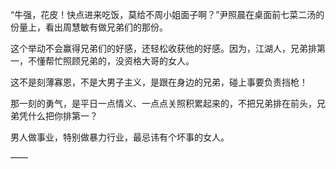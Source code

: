 “牛强，花皮！快点进来吃饭，莫给不周小姐面子啊？”尹照晨在桌面前七菜二汤的份量上，看出周慧敏有做兄弟们的那份。

这个举动不会赢得兄弟们的好感，还轻松收获他的好感。因为，江湖人，兄弟排第一，不懂帮忙照顾兄弟的，没资格大哥的女人。

这不是刻薄寡恩，不是大男子主义，是跟在身边的兄弟，碰上事要负责挡枪！

那一刻的勇气，是平日一点情义、一点点关照积累起来的，不把兄弟排在前头，兄弟凭什么把你排第一？

男人做事业，特别做暴力行业，最忌讳有个坏事的女人。

——

